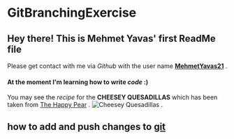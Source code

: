 # GitBranchingExercise

## Hey there! This is **Mehmet Yavas'** first ReadMe file

Please get contact with me via _Github_ with the user name **[MehmetYavas21](https://github.com/MehmetYavas21)** .

#### At the moment I'm learning how to write _code_ :)

You may see the _recipe_ for the **CHEESEY QUESADILLAS** which has been taken from [The Happy Pear](https://thehappypear.ie/creamy-pumpkin-cheese-quesadillas/) .
![Cheesey Quesadillas](https://thehappypear.ie/wp-content/uploads/2022/10/Screenshot-2022-10-09-at-16.22.38.png) .

## how to add and push changes to [git](wwww.github.com)
